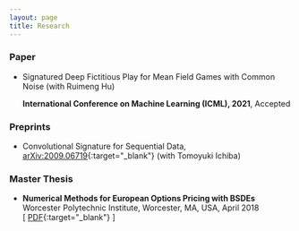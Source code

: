 ```yaml
---
layout: page
title: Research
---
```

### Paper
* Signatured Deep Fictitious Play for Mean Field Games with Common Noise (with Ruimeng Hu)

  **International Conference on Machine Learning (ICML), 2021**, Accepted

### Preprints
* Convolutional Signature for Sequential Data, [arXiv:2009.06719](https://arxiv.org/abs/2009.06719){:target="_blank"} (with Tomoyuki Ichiba)


### Master Thesis
* **Numerical Methods for European Options Pricing with BSDEs**  
Worcester Polytechnic Institute, Worcester, MA, USA, April 2018  
\[ [PDF](thesis_template.pdf){:target="_blank"} \]

